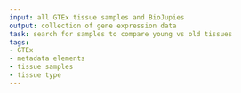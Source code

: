 ```yaml
---
input: all GTEx tissue samples and BioJupies
output: collection of gene expression data
task: search for samples to compare young vs old tissues
tags:
- GTEx
- metadata elements
- tissue samples
- tissue type
---
```

